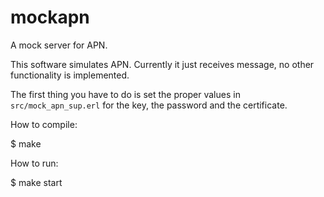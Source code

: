 mockapn
=======

A mock server for APN.

This software simulates APN. Currently it just receives message, no other functionality is implemented.

The first thing you have to do is set the proper values in `src/mock_apn_sup.erl` for the key, the password and the certificate.

How to compile:

$ make

How to run:

$ make start

